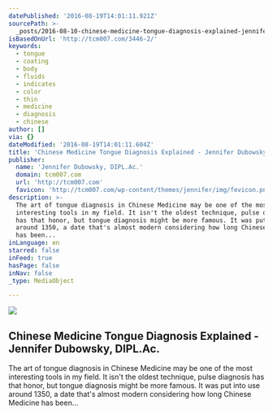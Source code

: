 ```yaml
---
datePublished: '2016-08-19T14:01:11.921Z'
sourcePath: >-
  _posts/2016-08-10-chinese-medicine-tongue-diagnosis-explained-jennifer-dubow.md
isBasedOnUrl: 'http://tcm007.com/3446-2/'
keywords:
  - tongue
  - coating
  - body
  - fluids
  - indicates
  - color
  - thin
  - medicine
  - diagnosis
  - chinese
author: []
via: {}
dateModified: '2016-08-19T14:01:11.604Z'
title: 'Chinese Medicine Tongue Diagnosis Explained - Jennifer Dubowsky, DIPL.Ac.'
publisher:
  name: 'Jennifer Dubowsky, DIPL.Ac.'
  domain: tcm007.com
  url: 'http://tcm007.com'
  favicon: 'http://tcm007.com/wp-content/themes/jennifer/img/fevicon.png'
description: >-
  The art of tongue diagnosis in Chinese Medicine may be one of the most
  interesting tools in my field. It isn't the oldest technique, pulse diagnosis
  has that honor, but tongue diagnosis might be more famous. It was put into use
  around 1350, a date that's almost modern considering how long Chinese Medicine
  has been...
inLanguage: en
starred: false
inFeed: true
hasPage: false
inNav: false
_type: MediaObject

---
```

<article style=""><img src="https://imgflo.herokuapp.com/graph/vahj1ThiexotieMo/66708b8c5e6aa7af5538ad316d575d2b/croprotate.jpg?cropheight=684&amp;cropwidth=709&amp;degrees=0&amp;input=http%3A%2F%2Ftcm007.com%2Fwp-content%2Fuploads%2F2009%2F04%2Fdreamstimefree_405356child-tongue.jpg&amp;x=0&amp;y=148" /><h1>Chinese Medicine Tongue Diagnosis Explained - Jennifer Dubowsky, DIPL.Ac.</h1><p>The art of tongue diagnosis in Chinese Medicine may be one of the most interesting tools in my field. It isn't the oldest technique, pulse diagnosis has that honor, but tongue diagnosis might be more famous. It was put into use around 1350, a date that's almost modern considering how long Chinese Medicine has been...</p></article>